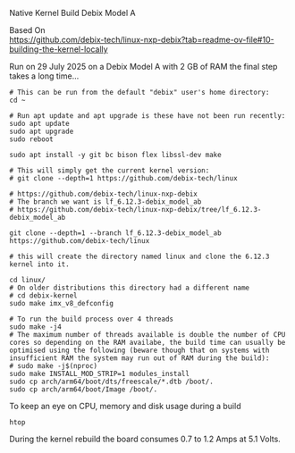 Native Kernel Build Debix Model A

Based On\
https://github.com/debix-tech/linux-nxp-debix?tab=readme-ov-file#10-building-the-kernel-locally

Run on 29 July 2025 on a Debix Model A with 2 GB of RAM the final step takes a long time...

```
# This can be run from the default "debix" user's home directory:
cd ~

# Run apt update and apt upgrade is these have not been run recently:
sudo apt update
sudo apt upgrade
sudo reboot

sudo apt install -y git bc bison flex libssl-dev make

# This will simply get the current kernel version:
# git clone --depth=1 https://github.com/debix-tech/linux

# https://github.com/debix-tech/linux-nxp-debix
# The branch we want is lf_6.12.3-debix_model_ab
# https://github.com/debix-tech/linux-nxp-debix/tree/lf_6.12.3-debix_model_ab

git clone --depth=1 --branch lf_6.12.3-debix_model_ab https://github.com/debix-tech/linux

# this will create the directory named linux and clone the 6.12.3 kernel into it.

cd linux/
# On older distributions this directory had a different name
# cd debix-kernel
sudo make imx_v8_defconfig

# To run the build process over 4 threads 
sudo make -j4
# The maximum number of threads available is double the number of CPU cores so depending on the RAM availabe, the build time can usually be optimised using the following (beware though that on systems with insufficient RAM the system may run out of RAM during the build):
# sudo make -j$(nproc)
sudo make INSTALL_MOD_STRIP=1 modules_install
sudo cp arch/arm64/boot/dts/freescale/*.dtb /boot/.
sudo cp arch/arm64/boot/Image /boot/.

```

To keep an eye on CPU, memory and disk usage during a build

```
htop
```

During the kernel rebuild the board consumes 0.7 to 1.2 Amps at 5.1 Volts.
